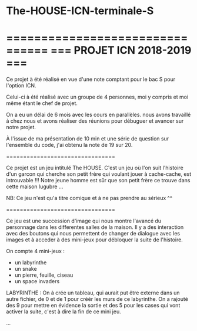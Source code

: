 # The-HOUSE-ICN-terminale-S
================================
===   PROJET ICN 2018-2019   ===
================================

Ce projet à été réalisé en vue d'une note comptant pour le bac S pour l'option ICN.

Celui-ci à été réalisé avec un groupe de 4 personnes, moi y compris et moi même étant le chef de projet.

On a eu un délai de 6 mois avec les cours en parallèles. nous avons travaillé à chez nous 
et avons réaliser des réunions pour débuguer et avancer sur notre projet.

À l'issue de ma présentation de 10 min et une série de question sur l'ensemble du code,
j'ai obtenu la note de 19 sur 20.

================================

Ce projet est un jeu intitulé The HOUSE.
C'est un jeu où l'on suit l'histoire d'un garcon qui cherche son petit frère 
qui voulant jouer à cache-cache, est introuvable !!!
Notre jeune homme est sûr que son petit frère ce trouve dans cette maison lugubre ...

NB: Ce jeu n'est qu'a titre comique et à ne pas prendre au sérieux ^^

================================

Ce jeu est une succession d'image qui nous montre l'avancé du personnage dans les differentes salles
de la maison.
Il y a des interaction avec des boutons qui nous permettent de changer de dialogue avec les images et 
à acceder à des mini-jeux pour débloquer la suite de l'histoire.

On compte 4 mini-jeux :
- un labyrinthe
- un snake
- un pierre, feuille, ciseau
- un space invaders

LABYRINTHE :
On à crée un tableau, qui aurait put être externe dans un autre fichier, de 0 et de 1 pour créér 
les murs de ce labyrinthe. On a rajouté des 9 pour mettre en évidence la sortie et des 5 pour les cases
qui vont activer la suite, c'est à dire la fin de ce mini jeu.

...


















